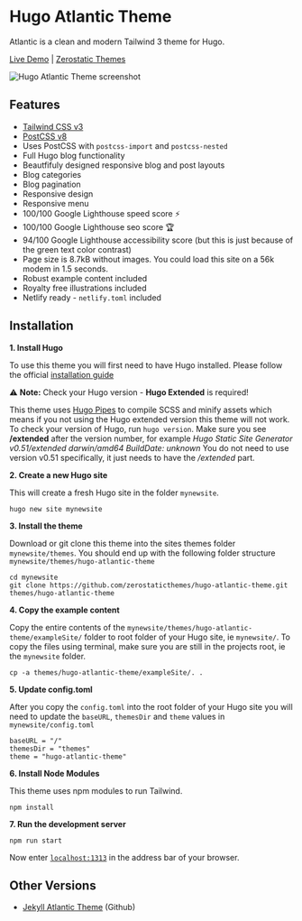# Hugo Atlantic Theme

Atlantic is a clean and modern Tailwind 3 theme for Hugo.

[Live Demo](https://hugo-atlantic.netlify.app/) |
[Zerostatic Themes](https://www.zerostatic.io/)

![Hugo Atlantic Theme screenshot](https://www.zerostatic.io/theme/hugo-atlantic/hugo-atlantic-screenshot.png)

## Features


- [Tailwind CSS v3](https://tailwindcss.com/docs)
- [PostCSS v8](https://postcss.org/)
- Uses PostCSS with `postcss-import` and `postcss-nested`
- Full Hugo blog functionality
- Beautfifuly designed responsive blog and post layouts
- Blog categories
- Blog pagination
- Responsive design
- Responsive menu
- 100/100 Google Lighthouse speed score ⚡
- 100/100 Google Lighthouse seo score 🏆
- 94/100 Google Lighthouse accessibility score (but this is just because of the green text color contrast)
- Page size is 8.7kB without images. You could load this site on a 56k modem in 1.5 seconds.
- Robust example content included
- Royalty free illustrations included
- Netlify ready - `netlify.toml` included

## Installation

**1. Install Hugo**

To use this theme you will first need to have Hugo installed. Please follow the official [installation guide](https://gohugo.io/getting-started/installing/)

⚠️ **Note:** Check your Hugo version - **Hugo Extended** is required!

This theme uses [Hugo Pipes](https://gohugo.io/hugo-pipes/scss-sass/) to compile SCSS and minify assets which means if you not using the Hugo extended version this theme will not work. To check your version of Hugo, run `hugo version`. Make sure you see **/extended** after the version number, for example _Hugo Static Site Generator v0.51/extended darwin/amd64 BuildDate: unknown_ You do not need to use version v0.51 specifically, it just needs to have the _/extended_ part.

**2. Create a new Hugo site**

This will create a fresh Hugo site in the folder `mynewsite`.

```
hugo new site mynewsite
```

**3. Install the theme**

Download or git clone this theme into the sites themes folder `mynewsite/themes`. You should end up with the following folder structure `mynewsite/themes/hugo-atlantic-theme`

```
cd mynewsite
git clone https://github.com/zerostaticthemes/hugo-atlantic-theme.git themes/hugo-atlantic-theme
```

**4. Copy the example content**

Copy the entire contents of the `mynewsite/themes/hugo-atlantic-theme/exampleSite/` folder to root folder of your Hugo site, ie `mynewsite/`. To copy the files using terminal, make sure you are still in the projects root, ie the `mynewsite` folder.

```
cp -a themes/hugo-atlantic-theme/exampleSite/. .
```

**5. Update config.toml**

After you copy the `config.toml` into the root folder of your Hugo site you will need to update the `baseURL`, `themesDir` and `theme` values in `mynewsite/config.toml`

```
baseURL = "/"
themesDir = "themes"
theme = "hugo-atlantic-theme"
```

**6. Install Node Modules**

This theme uses npm modules to run Tailwind.

```
npm install
```

**7. Run the development server**

```
npm run start
```

Now enter [`localhost:1313`](http://localhost:1313) in the address bar of your browser.

## Other Versions

- [Jekyll Atlantic Theme](https://github.com/zerostaticthemes/jekyll-atlantic-theme) (Github)
